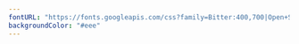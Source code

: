 ```yaml
---
fontURL: "https://fonts.googleapis.com/css?family=Bitter:400,700|Open+Sans:400,700"
backgroundColor: "#eee"
---
```


